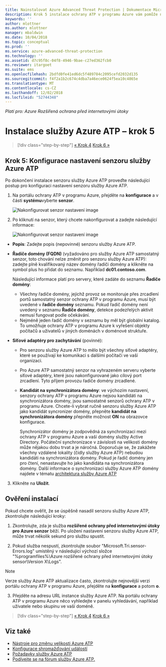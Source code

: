 ```yaml
---
title: Nainstalovat Azure Advanced Threat Protection | Dokumentace Microsoftu
description: Krok 5 instalace ochrany ATP v programu Azure vám pomůže nakonfigurovat nastavení pro samostatný senzor vaší ochrany ATP v programu Azure.
keywords: ''
author: mlottner
ms.author: mlottner
manager: mbaldwin
ms.date: 10/04/2018
ms.topic: conceptual
ms.prod: ''
ms.service: azure-advanced-threat-protection
ms.technology: ''
ms.assetid: d7c95f8c-04f8-4946-9bae-c27ed362fcb0
ms.reviewer: itargoet
ms.suite: ems
ms.openlocfilehash: 2bdfd0fe41ed6dc5f489784c2095cefd2032d135
ms.sourcegitcommit: f4f2a1b2c674c4dba7a46ece0624f5ea10c4865e
ms.translationtype: MT
ms.contentlocale: cs-CZ
ms.lasthandoff: 12/02/2018
ms.locfileid: "52744348"
---
```

*Platí pro: Azure Rozšířená ochrana před internetovými útoky*



# <a name="install-azure-atp---step-5"></a>Instalace služby Azure ATP – krok 5

> [!div class="step-by-step"]
> [« Krok 4](install-atp-step4.md)
> [Krok 6 »](install-atp-step6-vpn.md)



## <a name="step-5-configure-the-azure-atp-sensor-settings"></a>Krok 5: Konfigurace nastavení senzoru služby Azure ATP
Po dokončení instalace senzoru služby Azure ATP proveďte následující postup pro konfiguraci nastavení senzoru služby Azure ATP.

1.  Na portálu ochrany ATP v programu Azure, přejděte na **konfigurace** a v části **systému**vyberte **senzor**.
   
     ![Nakonfigurovat senzor nastavení image](media/atp-sensor-config.png)


2.  Po kliknutí na senzor, který chcete nakonfigurovat a zadejte následující informace:

    ![Nakonfigurovat senzor nastavení image](media/atp-sensor-config-2.png)

  - **Popis**: Zadejte popis (nepovinné) senzoru služby Azure ATP.
  - **Řadiče domény (FQDN)** (vyžadováno pro služby Azure ATP samostatný senzor, toto chování nelze změnit pro senzoru služby Azure ATP): zadejte plně kvalifikovaný název domény řadiči domény a klikněte na symbol plus ho přidat do seznamu. Například **dc01.contoso.com**.

      Následující informace platí pro servery, které zadáte do seznamu **Řadiče domény**:
      - Všechny řadiče domény, jejichž provoz se monitoruje přes zrcadlení portů samostatný senzor ochrany ATP v programu Azure, musí být uvedené v **řadiče domény** seznamu. Pokud řadič domény není uvedený v seznamu **Řadiče domény**, detekce podezřelých aktivit nemusí fungovat podle očekávání.
      - Nejméně jeden řadič domény v seznamu by měl být globální katalog. To umožňuje ochrany ATP v programu Azure k vyřešení objekty počítačů a uživatelů v jiných doménách v doménové struktuře.

  - **Síťové adaptéry pro zachytávání** (povinné):
   
     - Pro senzoru služby Azure ATP to mělo být všechny síťové adaptéry, které se používají ke komunikaci s dalšími počítači ve vaší organizaci.
    - Pro Azure ATP samostatný senzor na vyhrazeném serveru vyberte síťové adaptéry, které jsou nakonfigurované jako cílový port zrcadlení. Tyto příjem provozu řadiče domény zrcadlené.

    - **Kandidát na synchronizátora domény**: ve výchozím nastavení, senzory ochrany ATP v programu Azure nejsou kandidáti na synchronizátora domény, jsou samostatné senzorů ochrany ATP v programu Azure. Chcete-li vybrat ručně senzoru služby Azure ATP jako kandidát syncronizer domény, přepněte **kandidát na synchronizátora domény** přepněte možnost **ON** na obrazovce konfigurace. 
    
        Synchronizátor domény je zodpovědná za synchronizaci mezi ochrany ATP v programu Azure a vaší domény služby Active Directory. Počáteční synchronizace v závislosti na velikosti domény může nějakou dobu trvat a je náročná. 
   Doporučuje se, že zakážete všechny vzdálené lokality (čidly služby Azure ATP) nebudou kandidáti na synchronizátora domény.
   Pokud je řadič domény jen pro čtení, nenastavujte ho jako kandidáta na synchronizátora domény. Další informace o synchronizaci služby Azure ATP domény najdete v tématu [architektura služby Azure ATP](atp-architecture.md#azure-atp-sensor-features)
  
3. Klikněte na **Uložit**.


## <a name="validate-installations"></a>Ověření instalací
Pokud chcete ověřit, že se úspěšně nasadil senzoru služby Azure ATP, zkontrolujte následující kroky:

1.  Zkontrolujte, zda je služba **rozšířené ochrany před internetovými útoky pro Azure senzor** běží. Po uložení nastavení senzoru služby Azure ATP, může trvat několik sekund pro službu spustit.

2.  Pokud služba nespustí, zkontrolujte soubor "Microsoft.Tri.sensor-Errors.log" umístěný v následující výchozí složce "%programfiles%\Azure rozšířené ochrany před internetovými útoky sensor\Version X\Logs".
 
 >[!NOTE]
 > Verze služby Azure ATP aktualizace často, zkontrolujte nejnovější verzi portálu ochrany ATP v programu Azure, přejděte na **konfigurace** a potom **o**. 

3.  Přejděte na adresu URL instance služby Azure ATP. Na portálu ochrany ATP v programu Azure něco vyhledejte v panelu vyhledávání, například uživatele nebo skupinu ve vaší doméně.



> [!div class="step-by-step"]
> [« Krok 4](install-atp-step4.md)
> [Krok 6 »](install-atp-step6-vpn.md)



## <a name="see-also"></a>Viz také

- [Nástroje pro změnu velikosti Azure ATP](http://aka.ms/aatpsizingtool)
- [Konfigurace shromažďování událostí](configure-event-collection.md)
- [Požadavky služby Azure ATP](atp-prerequisites.md)
- [Podívejte se na fórum služby Azure ATP.](https://aka.ms/azureatpcommunity)
